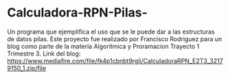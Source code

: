 # Calculadora-RPN-Pilas-
Un programa que ejemplifica el uso que se le puede dar a las estructuras de datos pilas. Este proyecto fue realizado por Francisco Rodriguez para un blog como parte de la materia Algoritmica y Proramacion Trayecto 1 Trimestre 3.
Link del blog: https://www.mediafire.com/file/fk4p1cbnbt9rgli/CalculadoraRPN_E2T3_32179150_1.zip/file
